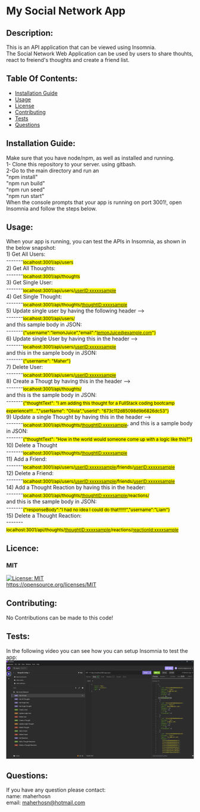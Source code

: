 # My Social Network App

## Description:
This is an API application that can be viewed using Insomnia. <br> The Social Network Web Application can be used by users to share thouhts, react to freiend's thoughts and create a friend list. 

## Table Of Contents:
- [Installation Guide](#installation-guide)
- [Usage](#usage)
-	[License](#license)
- [Contributing](#contributing)
- [Tests](#tests)
- [Questions](#questions)

## Installation Guide:
Make sure that you have node/npm, as well as installed and running.<br>1- Clone this repository to your server. using gitbash.<br>2-Go to the main directory and run an<br> "npm install" <br>"npm run build"<br>"npm run seed"<br>"npm run start"<br>When the console prompts that your app is running on port 3001!, open Insomnia and follow the steps below. 

## Usage: 
When your app is running, you can test the APIs in Insomnia, as shown in the below snapshot:<br>1) Get All Users: <br>   -------<sub><mark>localhost:3001/api/users</mark></sub><br>2) Get All Thoughts: <br>  -------<sub><mark>localhost:3001/api/thoughts</mark></sub><br>3) Get Single User: <br>  -------<sub><mark>localhost:3001/api/users/<userID:xxxxxsample></mark></sub><br>4) Get Single Thought: <br>  -------<sub><mark>localhost:3001/api/thoughts/<thoughtID:xxxxsample></mark></sub><br>5) Update single user by having the following header --> <br>  -------<sub><mark>localhost:3001/api/users/</mark></sub><br> and this sample body in JSON:<br> -------<sub><mark>{"username":"lemonJuice","email":"lemonJuice@example.com"}</mark></sub><br>6) Update single User by having this in the header --> <br>  -------<sub><mark>localhost:3001/api/users/<userID:xxxxxsample></mark></sub><br>and this in the sample body in JSON:<br>-------<sub><mark>{"username": "Maher"}</mark></sub><br>7) Delete User:  <br>  -------<sub><mark>localhost:3001/api/users/<userID:xxxxxsample></mark></sub><br>8) Create a Thougt by having this in the header -->  <br>  -------<sub><mark>localhost:3001/api/thoughts/</mark></sub><br> and this is the sample body in JSON:<br>-------<sub><mark>{"thoughtText": "I am adding this thought for a FullStack coding bootcamp experience!!!...","userName": "Olivia","userId": "673c112d85098d9b6826dc53"}</mark></sub><br>9) Update a single Thought by having this in the header --> <br>  -------<sub><mark>localhost:3001/api/thoughts/<thoughtID:xxxxsample></mark></sub>, and this is a sample body in JSON:<br>-------<sub><mark>{"thoughtText": "How in the world would someone come up with a logic like this?"}</mark></sub><br>10) Delete a Thought <br>  -------<sub><mark>localhost:3001/api/thoughts/<thoughtID:xxxxsample></mark></sub><br>11) Add a Friend: <br>  -------<sub><mark>localhost:3001/api/users/<userID:xxxxxsample>/friends/<userID:xxxxxsample></mark></sub><br>12) Delete a Friend: <br>  -------<sub><mark>localhost:3001/api/users/<userID:xxxxxsample>/friends/<userID:xxxxxsample></mark></sub><br>14) Add a Thought Reaction by having this in the header: <br>  -------<sub><mark>localhost:3001/api/thoughts/<thoughtID:xxxxsample>/reactions/</mark></sub><br> and this is the sample body in JSON:<br>-------<sub><mark>{"responseBody":"I had no idea I could do that!!!!!!","username":"Liam"}</mark></sub><br>15) Delete a Thought Reaction:<br> -------<sub><mark>localhost:3001/api/thoughts/<thoughtID:xxxxsample>/reactions/<reactionId:xxxxsample></mark></sub>

## Licence: <br>
### MIT <br>
[![License: MIT](https://img.shields.io/badge/License-MIT-yellow.svg)](https://opensource.org/licenses/MIT) <br>
https://opensource.org/licenses/MIT


## Contributing:
No Contributions can be made to this code!

## Tests:
In the following video you can see how you can setup Insomnia to test the app:<br>[![Watch the Video](https://github.com/maherhosn/my-social-network-app/blob/main/pictures/Insomnia%20Picture.png)](https://watch.screencastify.com/v/fkK67qQhaZu56RbMi5mv)

## Questions:
If you have any question please contact: <br>
name: maherhosn <br>
email: maherhosn@hotmail.com
  
